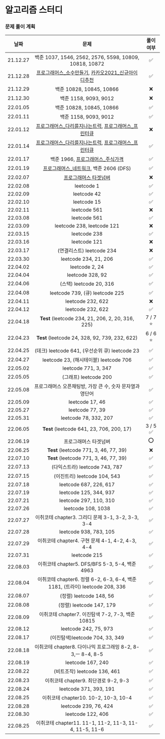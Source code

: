# 알고리즘 스터디

### 문제 풀이 계획
|날짜|문제|풀이 여부|
|:---:|:---:|:---:|
|21.12.27|백준 1037, 1546, 2562, 2576, 5598, 10809, 10818, 10872|✅|
|21.12.28|[프로그래머스_소수만들기](https://programmers.co.kr/learn/courses/30/lessons/12977), [카카오2021_신규아이디추천](https://programmers.co.kr/learn/courses/30/lessons/72410)|✅|
|21.12.29|백준 10828, 10845, 10866|❌|
|21.12.30|백준 1158, 9093, 9012|❌|
|22.01.05|백준 10828, 10845, 10866|✅|
|22.01.11|백준 1158, 9093, 9012|✅|
|22.01.12|[프로그래머스_다리를지나는트럭](https://programmers.co.kr/learn/courses/30/lessons/42583), [프로그래머스_프린터큐](https://programmers.co.kr/learn/courses/30/lessons/42587)|❌|
|22.01.14|[프로그래머스_다리를지나는트럭](https://programmers.co.kr/learn/courses/30/lessons/42583), [프로그래머스_프린터큐](https://programmers.co.kr/learn/courses/30/lessons/42587)|✅|
|22.01.17|백준 1966, [프로그래머스_주식가격](https://programmers.co.kr/learn/courses/30/lessons/42584)|✅|
|22.01.19|[프로그래머스_네트워크](https://programmers.co.kr/learn/courses/30/lessons/43162), 백준 2606 (DFS)|✅|
|22.02.07|[프로그래머스 타겟넘버](https://programmers.co.kr/learn/courses/30/lessons/43165)|❌|
|22.02.08|leetcode 1|✅|
|22.02.09|leetcode 42|✅|
|22.02.10|leetcode 15|✅|
|22.02.11|leetcode 561|❌|
|22.03.08|leetcode 561|✅|
|22.03.09|leetcode 238, leetcode 121|❌|
|22.03.15|leetcode 238|✅|
|22.03.16|leetcode 121|❌|
|22.03.17|(연결리스트) leetcode 234|❌|
|22.03.30|leetcode 234, 21, 206|✅|
|22.04.02|leetcode 2, 24|✅|
|22.04.04|leetcode 328, 92|✅|
|22.04.06|(스택) leetcode 20, 316|✅|
|22.04.08|leetcode 739, (큐) leetcode 225|✅|
|22.04.11|leetcode 232, 622|❌|
|22.04.12|leetcode 232, 622|✅|
|22.04.18|**Test** (leetcode 234, 21, 206, 2, 20, 316, 225)|7 / 7 ⭐️|
|22.04.23|**Test** (leetcode 24, 328, 92, 739, 232, 622)|6 / 6 ⭐️|
|22.04.25|(데크) leetcode 641, (우선순위 큐) leetcode 23|✅|
|22.04.27|leetcode 23, (해시테이블) leetcode 706|✅|
|22.05.02|leetcode 771, 3, 347|✅|
|22.05.05|(그래프) leetcode 200|✅|
|22.05.08|프로그래머스 오픈채팅방, 가장 큰 수, 숫자 문자열과 영단어|✅|
|22.05.09|leetcode 17, 46|✅|
|22.05.27|leetcode 77, 39|✅|
|22.05.31|leetcode 78, 332, 207|✅|
|22.06.05|**Test** (leetcode 641, 23, 706, 200, 17)|3 / 5 ✅|
|22.06.19|프로그래머스 타겟넘버|⭕️|
|22.06.25|**Test** (leetcode 771, 3, 46, 77, 39)|❌|
|22.07.10|**Test** (leetcode 771, 3, 46, 77, 39)|✅|
|22.07.13|(다익스트라) leetcode 743, 787|✅|
|22.07.15|(이진트리) leetcode 104, 543|✅|
|22.07.18|leetcode 687, 226, 617|✅|
|22.07.19|leetcode 125, 344, 937|✅|
|22.07.21|leetcode 297, 110, 310|✅|
|22.07.26|leetcode 108, 1038|✅|
|22.07.27|이취코테 chapter3. 그리디 문제 3-1, 3-2, 3-3, 3-4|✅|
|22.07.28|leetcode 938, 783, 105|✅|
|22.07.29|이취코테 chapter4. 구현 문제 4-1, 4-2, 4-3, 4-4|✅|
|22.07.31|leetcode 215|✅|
|22.08.03|이취코테 chapter5. DFS/BFS 5-3, 5-4, 백준 4963|✅|
|22.08.04|이취코테 chapter6. 정렬 6-2, 6-3, 6-4, 백준 1181, (트라이) leetcode 208, 336|✅|
|22.08.07|(정렬) leetcode 148, 56|✅|
|22.08.08|(정렬) leetcode 147, 179|✅|
|22.08.09|이취코테 chapter7. 이진탐색 7-2, 7-3, 백준 10815|✅|
|22.08.12|leetcode 242, 75, 973|✅|
|22.08.17|(이진탐색)leetcode 704, 33, 349|✅|
|22.08.18|이취코테 chapter8. 다이나믹 프로그래밍 8-2, 8-3,ㅡ 8-4, 8-5|✅|
|22.08.19|leetcode 167, 240|✅|
|22.08.22|(비트조작) leetcode 136, 461|✅|
|22.08.23|이취코테 chapter9. 최단경로 9-2, 9-3|✅|
|22.08.24|leetcode 371, 393, 191|✅|
|22.08.25|이취코테 chapter10.  10-2, 10-3, 10-4|✅|
|22.08.28|leetcode 239, 76, 424|✅|
|22.08.30|leetcode 122, 406|✅|
|22.08.25|이취코테 chapter11. 11-1, 11-2, 11-3, 11-4, 11-5, 11-6|✅|

